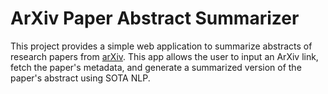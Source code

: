 # ArXiv Paper Abstract Summarizer
This project provides a simple web application to summarize abstracts of research papers from [arXiv](https://arxiv.org/). This app allows the user to input an ArXiv link, fetch the paper's metadata, and generate a summarized version of the paper's abstract using SOTA NLP.
